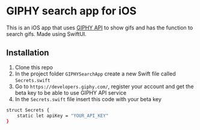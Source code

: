 # GIPHY search app for iOS

This is an iOS app that uses [GIPHY API](https://developers.giphy.com/docs/api/) to show gifs and has the function to search gifs. Made using SwiftUI.

## Installation

1. Clone this repo
2. In the project folder `GIPHYSearchApp` create a new Swift file called `Secrets.swift`
3. Go to `https://developers.giphy.com/`, register your account and get the beta key to be able to use GIPHY API service
4. In the `Secrets.swift` file insert this code with your beta key

```bash
struct Secrets {
    static let apiKey = "YOUR_API_KEY"
}
```
